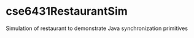 cse6431RestaurantSim
====================

Simulation of restaurant to demonstrate Java synchronization primitives